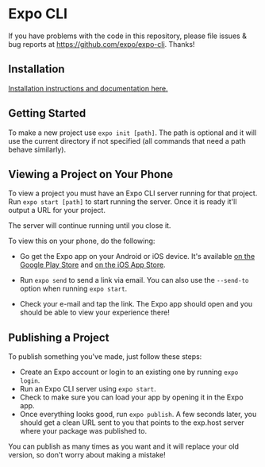 # Expo CLI

If you have problems with the code in this repository, please file issues & bug reports
at https://github.com/expo/expo-cli. Thanks!

## Installation

[Installation instructions and documentation here.](https://docs.expo.io/workflow/expo-cli/#installation)

## Getting Started

To make a new project use `expo init [path]`. The path is optional and it will use the current directory if not specified (all commands that need a path behave similarly).

## Viewing a Project on Your Phone

To view a project you must have an Expo CLI server running for that project. Run `expo start [path]` to start running the server. Once it is ready it'll output a URL for your project.

The server will continue running until you close it.

To view this on your phone, do the following:

-   Go get the Expo app on your Android or iOS device. It's available [on the Google Play Store](https://play.google.com/store/apps/details?id=host.exp.exponent) and [on the iOS App Store](https://itunes.com/apps/exponent).

-   Run `expo send` to send a link via email. You can also use the `--send-to` option when running `expo start`.

-   Check your e-mail and tap the link. The Expo app should open and you should be able to view your experience there!

## Publishing a Project

To publish something you've made, just follow these steps:

-   Create an Expo account or login to an existing one by running `expo login`.
-   Run an Expo CLI server using `expo start`.
-   Check to make sure you can load your app by opening it in the Expo app.
-   Once everything looks good, run `expo publish`. A few seconds later, you should get a clean URL sent to you that points to the exp.host server where your package was published to.

You can publish as many times as you want and it will replace your old version, so don't worry about making a mistake!
